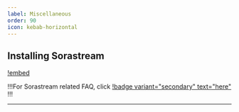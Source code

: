 ```yaml
---
label: Miscellaneous
order: 90
icon: kebab-horizontal
---
```


## Installing Sorastream

[!embed](https://www.youtube.com/watch?v=yDuXGAnFQuI)

!!!For Sorastream related FAQ, click [!badge variant="secondary" text="here"](/troubleshooting.md/#sorastream)
!!!

___
